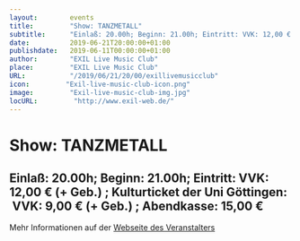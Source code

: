```yaml
---
layout:        events
title:         "Show: TANZMETALL"
subtitle:      "Einlaß: 20.00h; Beginn: 21.00h; Eintritt: VVK: 12,00 € (+ Geb.) ; Kulturticket der Uni Göttingen:  VVK: 9,00 € (+ Geb.) ; Abendkasse: 15,00 €"
date:          2019-06-21T20:00:00+01:00
publishdate:   2019-06-11T00:00:00+01:00
author:        "EXIL Live Music Club"
place:         "EXIL Live Music Club"
URL:           "/2019/06/21/20/00/exillivemusicclub"
icon:         "Exil-live-music-club-icon.png"
image:         "Exil-live-music-club-img.jpg"
locURL:         "http://www.exil-web.de/"
---
```


Show: TANZMETALL
===========

Einlaß: 20.00h; Beginn: 21.00h; Eintritt: VVK: 12,00 € (+ Geb.) ; Kulturticket der Uni Göttingen:  VVK: 9,00 € (+ Geb.) ; Abendkasse: 15,00 €
-----------



Mehr Informationen auf der [Webseite des Veranstalters](https://www.exil-web.de/index.php/ct-menu-item-5/1896-tanzmetall)
